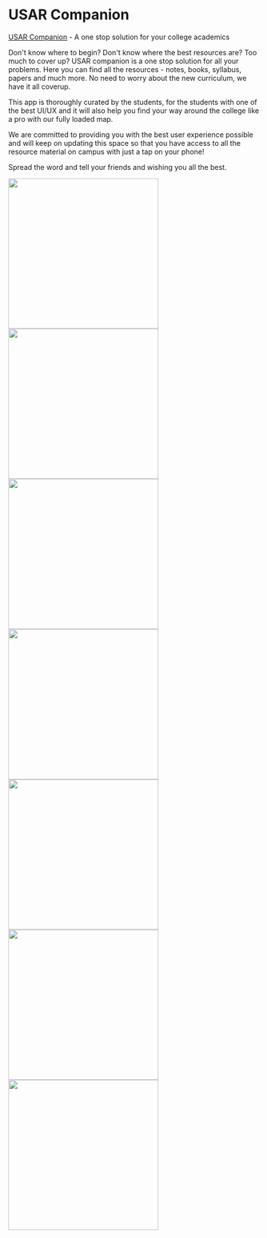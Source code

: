 # USAR Companion
[USAR Companion](https://play.google.com/store/apps/details?id=com.falcon.usarcompanion) - A one stop solution for your college academics

Don't know where to begin? Don't know where the best resources are? Too much to cover up? USAR companion is a one stop solution for all your problems. Here you can find all the resources - notes, books, syllabus, papers and much more. No need to worry about the new curriculum, we have it all coverup. 

This app is thoroughly curated by the students, for the students with one of the best UI/UX and it will also help you find your way around the college like a pro with our fully loaded map.

We are committed to providing you with the best user experience possible and will keep on updating this space so that you have access to all the resource material on campus with just a tap on your phone!

Spread the word and tell your friends and wishing you all the best.

<p float="left">
    <img src="https://raw.githubusercontent.com/labmember003/USARCompanion/main/Screenshots/1.png" width="300" />
    <img src="https://raw.githubusercontent.com/labmember003/USARCompanion/main/Screenshots/2.png" width="300" />
    <img src="https://raw.githubusercontent.com/labmember003/USARCompanion/main/Screenshots/3.png" width="300" />
    <img src="https://raw.githubusercontent.com/labmember003/USARCompanion/main/Screenshots/4.png" width="300" />
    <img src="https://raw.githubusercontent.com/labmember003/USARCompanion/main/Screenshots/5.png" width="300" />
    <img src="https://raw.githubusercontent.com/labmember003/USARCompanion/main/Screenshots/6.png" width="300" />
    <img src="https://raw.githubusercontent.com/labmember003/USARCompanion/main/Screenshots/7.png" width="300" />
</p>
